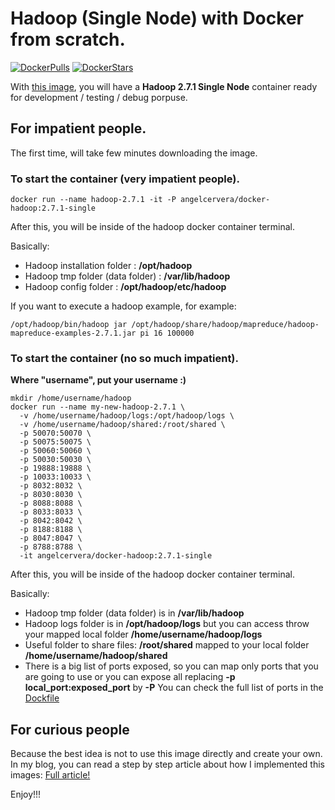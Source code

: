 # Hadoop (Single Node) with Docker from scratch.

[![DockerPulls](https://img.shields.io/docker/pulls/angelcervera/docker-hadoop.svg)](https://registry.hub.docker.com/u/angelcervera/docker-hadoop/)
[![DockerStars](https://img.shields.io/docker/stars/angelcervera/docker-hadoop.svg)](https://registry.hub.docker.com/u/angelcervera/docker-hadoop/)

With [this image](https://hub.docker.com/r/angelcervera/docker-hadoop/), you will have a **Hadoop 2.7.1 Single Node** container ready for development / testing / debug porpuse.

## For impatient people.
The first time, will take few minutes downloading the image.

### To start the container (very impatient people).
```
docker run --name hadoop-2.7.1 -it -P angelcervera/docker-hadoop:2.7.1-single
```
After this, you will be inside of the hadoop docker container terminal.

Basically:
- Hadoop installation folder : **/opt/hadoop**
- Hadoop tmp folder (data folder) : **/var/lib/hadoop**
- Hadoop config folder : **/opt/hadoop/etc/hadoop**

If you want to execute a hadoop example, for example:
```
/opt/hadoop/bin/hadoop jar /opt/hadoop/share/hadoop/mapreduce/hadoop-mapreduce-examples-2.7.1.jar pi 16 100000
```

### To start the container (no so much impatient).
**Where "username", put your username :)**
```
mkdir /home/username/hadoop
docker run --name my-new-hadoop-2.7.1 \
  -v /home/username/hadoop/logs:/opt/hadoop/logs \
  -v /home/username/hadoop/shared:/root/shared \
  -p 50070:50070 \
  -p 50075:50075 \
  -p 50060:50060 \
  -p 50030:50030 \
  -p 19888:19888 \
  -p 10033:10033 \
  -p 8032:8032 \
  -p 8030:8030 \
  -p 8088:8088 \
  -p 8033:8033 \
  -p 8042:8042 \
  -p 8188:8188 \
  -p 8047:8047 \
  -p 8788:8788 \
  -it angelcervera/docker-hadoop:2.7.1-single
```
After this, you will be inside of the hadoop docker container terminal.

Basically:
- Hadoop tmp folder (data folder) is in **/var/lib/hadoop**
- Hadoop logs folder is in **/opt/hadoop/logs** but you can access throw your mapped local folder **/home/username/hadoop/logs**
- Useful folder to share files: **/root/shared** mapped to your local folder **/home/username/hadoop/shared**
- There is a big list of ports exposed, so you can map only ports that you are going to use or you can expose all replacing **-p local_port:exposed_port** by **-P** You can check the full list of ports in the [Dockfile](https://github.com/angelcervera/docker-hadoop/blob/master/Dockerfile)

## For curious people
Because the best idea is not to use this image directly and create your own. In my blog, you can read a step by step article about how I implemented this images: [Full article!](http://www.acervera.com/blog/2015/10/04/hadoop_singlenode_with_docker_from_scratch)


Enjoy!!!
